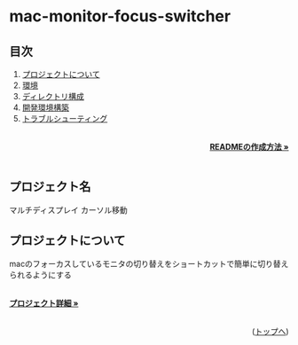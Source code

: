 # mac-monitor-focus-switcher

## 目次

1. [プロジェクトについて](#プロジェクトについて)
2. [環境](#環境)
3. [ディレクトリ構成](#ディレクトリ構成)
4. [開発環境構築](#開発環境構築)
5. [トラブルシューティング](#トラブルシューティング)

<!-- READMEの作成方法のドキュメントのリンク -->
<br />
<div align="right">
    <a href="https://qiita.com/shun198/items/c983c713452c041ef787"><strong>READMEの作成方法 »</strong></a>
</div>
<br />
<!-- Dockerfileのドキュメントのリンク -->

[//]: # (<div align="right">)

[//]: # (    <a href="Dockerfileの詳細リンク"><strong>Dockerfileの詳細 »</strong></a>)

[//]: # (</div>)

[//]: # (<br />)
<!-- プロジェクト名を記載 -->

## プロジェクト名
マルチディスプレイ カーソル移動

<!-- プロジェクトについて -->

## プロジェクトについて

macのフォーカスしているモニタの切り替えをショートカットで簡単に切り替えられるようにする

<!-- プロジェクトの概要を記載 -->

  <p align="left">
    <br />
    <!-- プロジェクト詳細にBacklogのWikiのリンク -->
    <a href="Backlogのwikiリンク"><strong>プロジェクト詳細 »</strong></a>
    <br />
    <br />

<p align="right">(<a href="#top">トップへ</a>)</p>
